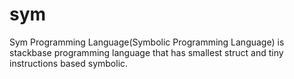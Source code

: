 # sym
Sym Programming Language(Symbolic Programming Language) is stackbase programming language that has smallest struct and tiny instructions based symbolic.

